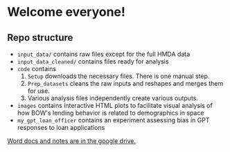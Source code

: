 # Welcome everyone!

## Repo structure

- `input_data/` contains raw files except for the full HMDA data
- `input_data_cleaned/` contains files ready for analysis
- `code` contains 
    1. `Setup` downloads the necessary files. There is one manual step.
    1. `Prep_datasets` cleans the raw inputs and reshapes and merges them for use.
    1. Various analysis files independently create various outputs. 
- `images` contains interactive HTML plots to facilitate visual analysis of how BOW's lending behavior is related to demographics in space 
- `my_gpt_loan_officer` contains an experiment assessing bias in GPT responses to loan applications    
    
 [Word docs and notes are in the google drive.](https://drive.google.com/drive/u/0/folders/1DPcRaSeDLkYzMvdZ4mGRYJXpyK3mLcln)
